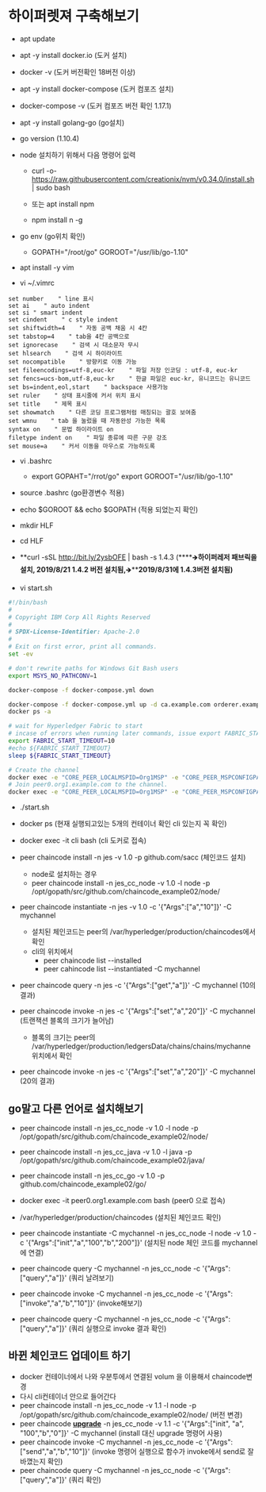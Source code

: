 # 하이퍼렛져 구축해보기



- apt update

- apt -y install docker.io (도커 설치)

- docker -v (도커 버전확인 18버전 이상)

- apt -y install docker-compose (도커 컴포즈 설치)

- docker-compose -v (도커 컴포즈 버전 확인 1.17.1)

- apt -y install golang-go (go설치)

- go version (1.10.4)

- node 설치하기 위해서 다음 명령어 잆력

  - curl -o- https://raw.githubusercontent.com/creationix/nvm/v0.34.0/install.sh | sudo bash

  - 또는 apt install npm
  - npm install n -g

- go env (go위치 확인)

  - GOPATH="/root/go"
    GOROOT="/usr/lib/go-1.10"

- apt install -y vim

- vi ~/.vimrc

```vimrc
set number    " line 표시
set ai    " auto indent
set si " smart indent
set cindent    " c style indent
set shiftwidth=4    " 자동 공백 채움 시 4칸
set tabstop=4    " tab을 4칸 공백으로
set ignorecase    " 검색 시 대소문자 무시
set hlsearch    " 검색 시 하이라이트
set nocompatible    " 방향키로 이동 가능
set fileencodings=utf-8,euc-kr    " 파일 저장 인코딩 : utf-8, euc-kr
set fencs=ucs-bom,utf-8,euc-kr    " 한글 파일은 euc-kr, 유니코드는 유니코드
set bs=indent,eol,start    " backspace 사용가능
set ruler    " 상태 표시줄에 커서 위치 표시
set title    " 제목 표시
set showmatch    " 다른 코딩 프로그램처럼 매칭되는 괄호 보여줌
set wmnu    " tab 을 눌렀을 때 자동완성 가능한 목록
syntax on    " 문법 하이라이트 on
filetype indent on    " 파일 종류에 따른 구문 강조
set mouse=a    " 커서 이동을 마우스로 가능하도록

```

- vi .bashrc
  - export GOPAHT="/rrot/go"
    export GOROOT="/usr/lib/go-1.10"
- source .bashrc (go환경변수 적용)
- echo $GOROOT && echo $GOPATH (적용 되었는지 확인)
- mkdir HLF
- cd HLF
- **curl -sSL http://bit.ly/2ysbOFE | bash -s 1.4.3 (****🡺****하이퍼레저 패브릭을 설치, 2019/8/21 1.4.2 버전 설치됨,****🡺****2019/8/31에 1.4.3버전 설치됨)**

- vi start.sh

```sh
#!/bin/bash
#
# Copyright IBM Corp All Rights Reserved
#
# SPDX-License-Identifier: Apache-2.0
#
# Exit on first error, print all commands.
set -ev

# don't rewrite paths for Windows Git Bash users
export MSYS_NO_PATHCONV=1

docker-compose -f docker-compose.yml down

docker-compose -f docker-compose.yml up -d ca.example.com orderer.example.com peer0.org1.example.com couchdb cli (🡸 요기에 이렇게 cli 추가)
docker ps -a

# wait for Hyperledger Fabric to start
# incase of errors when running later commands, issue export FABRIC_START_TIMEOUT=<larger number>
export FABRIC_START_TIMEOUT=10
#echo ${FABRIC_START_TIMEOUT}
sleep ${FABRIC_START_TIMEOUT}

# Create the channel
docker exec -e "CORE_PEER_LOCALMSPID=Org1MSP" -e "CORE_PEER_MSPCONFIGPATH=/etc/hyperledger/msp/users/Admin@org1.example.com/msp" peer0.org1.example.com peer channel create -o orderer.example.com:7050 -c mychannel -f /etc/hyperledger/configtx/channel.tx
# Join peer0.org1.example.com to the channel.
docker exec -e "CORE_PEER_LOCALMSPID=Org1MSP" -e "CORE_PEER_MSPCONFIGPATH=/etc/hyperledger/msp/users/Admin@org1.example.com/msp" peer0.org1.example.com peer channel join -b mychannel.block

```

- ./start.sh
- docker ps (현재 실행되고있는 5개의 컨테이너 확인 cli 있는지 꼭 확인)
- docker exec -it cli bash (cli 도커로 접속)
- peer chaincode install -n jes -v 1.0 -p github.com/sacc (체인코드 설치)
  - node로 설치하는 경우
  - peer chaincode install -n jes_cc_node -v 1.0 -l node -p /opt/gopath/src/github.com/chaincode_example02/node/

- peer chaincode instantiate -n jes -v 1.0 -c '{"Args":["a","10"]}' -C mychannel
  - 설치된 체인코드는 peer의 /var/hyperledger/production/chaincodes에서 확인
  - cli의 위치에서 
    - peer chaincode list --installed 
    - peer cahincode list --instantiated -C mychannel
- peer chaincode query -n jes -c '{"Args":["get","a"]}' -C mychannel (10의 결과)
- peer chaincode invoke -n jes -c '{"Args":["set","a","20"]}' -C mychannel (트랜잭션 블록의 크기가 늘어남)
  - 블록의 크기는 peer의 /var/hyperledger/production/ledgersData/chains/chains/mychanne 위치에서 확인
- peer chaincode invoke -n jes -c '{"Args":["set","a","20"]}' -C mychannel (20의 결과)





## go말고 다른 언어로 설치해보기

- peer chaincode install -n jes_cc_node -v 1.0 -l node -p /opt/gopath/src/github.com/chaincode_example02/node/
- peer chaincode install -n jes_cc_java -v 1.0 -l java -p /opt/gopath/src/github.com/chaincode_example02/java/
- peer chaincode install -n jes_cc_go -v 1.0 -p github.com/chaincode_example02/go/



- docker exec -it peer0.org1.example.com bash (peer0 으로 접속)
-  /var/hyperledger/production/chaincodes (설치된 체인코드 확인)
- peer chaincode instantiate -C mychannel -n jes_cc_node -l node -v 1.0 -c '{"Args":["init","a","100","b","200"]}'  (설치된 node  체인 코드를 mychannel에 연결)
-  peer chaincode query -C mychannel -n jes_cc_node -c '{"Args":["query","a"]}' (쿼리 날려보기)
- peer chaincode invoke -C mychannel -n jes_cc_node -c '{"Args":["invoke","a","b","10"]}' (invoke해보기)
- peer chaincode query -C mychannel -n jes_cc_node -c '{"Args":["query","a"]}' (쿼리 실행으로 invoke 결과 확인)



## 바뀐 체인코드 업데이트 하기

- docker 컨테이너에서 나와 우분투에서 연결된 volum 을 이용해서  chaincode변경
- 다시 cli컨테이너 안으로 들어간다
- peer chaincode install -n jes_cc_node -v 1.1 -l node -p /opt/gopath/src/github.com/chaincode_example02/node/ (버전 변경)
- peer chaincode **<u>upgrade</u>** -n jes_cc_node -v 1.1 -c '{"Args":["init", "a", "100","b","0"]}' -C mychannel    (install 대신 upgrade 명령어 사용)
- peer chaincode invoke -C mychannel -n jes_cc_node -c '{"Args":["send","a","b","10"]}' 
  (invoke 명령어 실행으로 함수가 invoke에서 send로 잘 바꼈는지 확인)
- peer chaincode query -C mychannel -n jes_cc_node -c '{"Args":["query","a"]}'
  (쿼리 확인)








